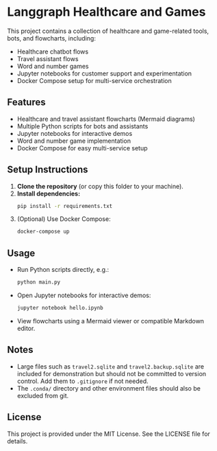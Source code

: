 # Langgraph Healthcare and Games

This project contains a collection of healthcare and game-related tools, bots, and flowcharts, including:
- Healthcare chatbot flows
- Travel assistant flows
- Word and number games
- Jupyter notebooks for customer support and experimentation
- Docker Compose setup for multi-service orchestration

## Features
- Healthcare and travel assistant flowcharts (Mermaid diagrams)
- Multiple Python scripts for bots and assistants
- Jupyter notebooks for interactive demos
- Word and number game implementation
- Docker Compose for easy multi-service setup

## Setup Instructions

1. **Clone the repository** (or copy this folder to your machine).
2. **Install dependencies:**
   ```bash
   pip install -r requirements.txt
   ```
3. (Optional) Use Docker Compose:
   ```bash
   docker-compose up
   ```

## Usage
- Run Python scripts directly, e.g.:
  ```bash
  python main.py
  ```
- Open Jupyter notebooks for interactive demos:
  ```bash
  jupyter notebook hello.ipynb
  ```
- View flowcharts using a Mermaid viewer or compatible Markdown editor.

## Notes
- Large files such as `travel2.sqlite` and `travel2.backup.sqlite` are included for demonstration but should not be committed to version control. Add them to `.gitignore` if not needed.
- The `.conda/` directory and other environment files should also be excluded from git.

## License
This project is provided under the MIT License. See the LICENSE file for details. 